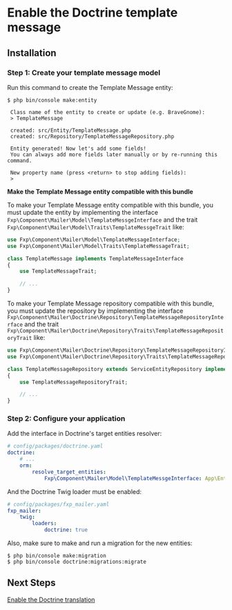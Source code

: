 Enable the Doctrine template message
====================================

## Installation

### Step 1: Create your template message model

Run this command to create the Template Message entity:

```
$ php bin/console make:entity

 Class name of the entity to create or update (e.g. BraveGnome):
 > TemplateMessage

 created: src/Entity/TemplateMessage.php
 created: src/Repository/TemplateMessageRepository.php

 Entity generated! Now let's add some fields!
 You can always add more fields later manually or by re-running this command.

 New property name (press <return> to stop adding fields):
 >
```

**Make the Template Message entity compatible with this bundle**

To make your Template Message entity compatible with this bundle, you must update the entity by implementing the interface
`Fxp\Component\Mailer\Model\TemplateMessgeInterface` and the trait `Fxp\Component\Mailer\Model\Traits\TemplateMessgeTrait` like:

```php
use Fxp\Component\Mailer\Model\TemplateMessageInterface;
use Fxp\Component\Mailer\Model\Traits\TemplateMessageTrait;

class TemplateMessage implements TemplateMessageInterface
{
    use TemplateMessageTrait;

    // ...
}
```

To make your Template Message repository compatible with this bundle, you must update the repository by implementing the interface
`Fxp\Component\Mailer\Doctrine\Repository\TemplateMessageRepositoryInterface` and the trait
`Fxp\Component\Mailer\Doctrine\Repository\Traits\TemplateMessageRepositoryTrait` like:

```php
use Fxp\Component\Mailer\Doctrine\Repository\TemplateMessageRepositoryInterface;
use Fxp\Component\Mailer\Doctrine\Repository\Traits\TemplateMessageRepositoryTrait;

class TemplateMessageRepository extends ServiceEntityRepository implements TemplateMessageRepositoryInterface
{
    use TemplateMessageRepositoryTrait;

    // ...
}
```

### Step 2: Configure your application

Add the interface in Doctrine's target entities resolver:

```yaml
# config/packages/doctrine.yaml
doctrine:
    # ...
    orm:
        resolve_target_entities:
            Fxp\Component\Mailer\Model\TemplateMessgeInterface: App\Entity\TemplateMessge # the FQCN of your template message entity
```

And the Doctrine Twig loader must be enabled:

```yaml
# config/packages/fxp_mailer.yaml
fxp_mailer:
    twig:
        loaders:
            doctrine: true
```

Also, make sure to make and run a migration for the new entities:

```
$ php bin/console make:migration
$ php bin/console doctrine:migrations:migrate
```

## Next Steps

[Enable the Doctrine translation](enable_doctrine_translation.md)
